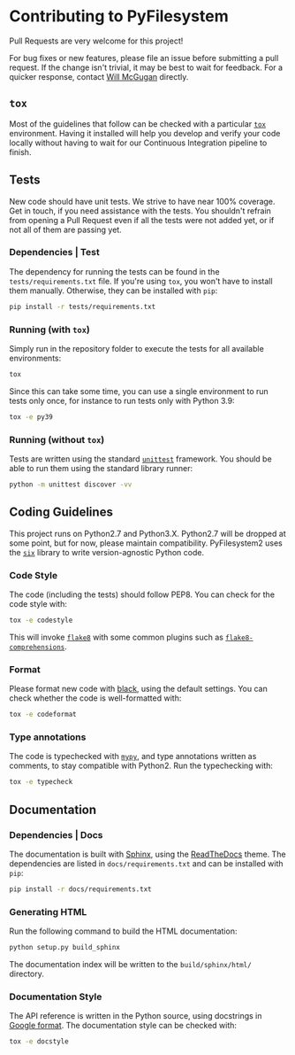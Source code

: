 # Contributing to PyFilesystem

Pull Requests are very welcome for this project!

For bug fixes or new features, please file an issue before submitting a pull
request. If the change isn't trivial, it may be best to wait for feedback.
For a quicker response, contact [Will McGugan](mailto:willmcgugan+pyfs@gmail.com)
directly.

## `tox`

Most of the guidelines that follow can be checked with a particular
[`tox`](https://pypi.org/project/tox/) environment. Having it installed will
help you develop and verify your code locally without having to wait for
our Continuous Integration pipeline to finish.

## Tests

New code should have unit tests. We strive to have near 100% coverage.
Get in touch, if you need assistance with the tests. You shouldn't refrain
from opening a Pull Request even if all the tests were not added yet, or if
not all of them are passing yet.

### Dependencies | Test

The dependency for running the tests can be found in the `tests/requirements.txt` file.
If you're using `tox`, you won't have to install them manually. Otherwise,
they can be installed with `pip`:

```bash
pip install -r tests/requirements.txt
```

### Running (with `tox`)

Simply run in the repository folder to execute the tests for all available
environments:

```bash
tox
```

Since this can take some time, you can use a single environment to run
tests only once, for instance to run tests only with Python 3.9:

```bash
tox -e py39
```

### Running (without `tox`)

Tests are written using the standard [`unittest`](https://docs.python.org/3/library/unittest.html)
framework. You should be able to run them using the standard library runner:

```bash
python -m unittest discover -vv
```

## Coding Guidelines

This project runs on Python2.7 and Python3.X. Python2.7 will be dropped at
some point, but for now, please maintain compatibility. PyFilesystem2 uses
the [`six`](https://pypi.org/project/six/) library to write version-agnostic
Python code.

### Code Style

The code (including the tests) should follow PEP8. You can check for the
code style with:

```bash
tox -e codestyle
```

This will invoke [`flake8`](https://pypi.org/project/flake8/) with some common
plugins such as [`flake8-comprehensions`](https://pypi.org/project/flake8-comprehensions/).

### Format

Please format new code with [black](https://github.com/ambv/black), using the
default settings. You can check whether the code is well-formatted with:

```bash
tox -e codeformat
```

### Type annotations

The code is typechecked with [`mypy`](https://pypi.org/project/mypy/), and
type annotations written as comments, to stay compatible with Python2. Run
the typechecking with:

```bash
tox -e typecheck
```

## Documentation

### Dependencies | Docs

The documentation is built with [Sphinx](https://pypi.org/project/Sphinx/),
using the [ReadTheDocs](https://pypi.org/project/sphinx-rtd-theme/) theme.
The dependencies are listed in `docs/requirements.txt` and can be installed with
`pip`:

```bash
pip install -r docs/requirements.txt
```

### Generating HTML

Run the following command to build the HTML documentation:

```bash
python setup.py build_sphinx
```

The documentation index will be written to the `build/sphinx/html/`
directory.

### Documentation Style

The API reference is written in the Python source, using docstrings in
[Google format](https://sphinxcontrib-napoleon.readthedocs.io/en/latest/example_google.html).
The documentation style can be checked with:

```bash
tox -e docstyle
```
